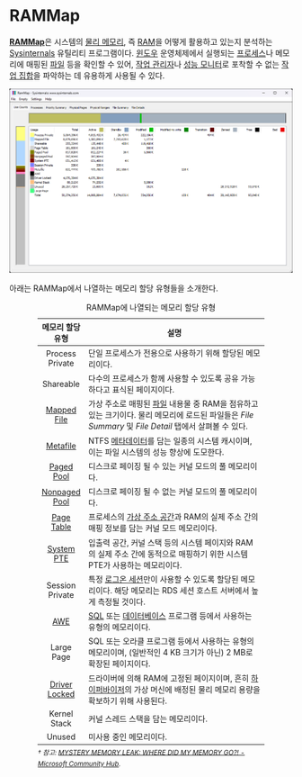 # RAMMap
[**RAMMap**](https://learn.microsoft.com/en-us/sysinternals/downloads/rammap)은 시스템의 [물리 메모리](Memory.md), 즉 [RAM](https://ko.wikipedia.org/wiki/랜덤_액세스_메모리)을 어떻게 활용하고 있는지 분석하는 [Sysinternals](Sysinternals.md) 유틸리티 프로그램이다. [윈도우](Windows.md) 운영체제에서 실행되는 [프로세스](Process.md#프로세스)나 메모리에 매핑된 [파일](FileSystem.md) 등을 확인할 수 있어, [작업 관리자](TaskMgr.md)나 [성능 모니터](Perfmon.md)로 포착할 수 없는 [작업 집합](Memory.md#작업-집합)을 파악하는 데 유용하게 사용될 수 있다.

![RAMMap 유틸리티 프로그램](./images/sysinternals_rammap.png)

아래는 RAMMap에서 나열하는 메모리 할당 유형들을 소개한다.

<table style="width: 80%; margin-left: auto; margin-right: auto;"><caption style="caption-side: top;">RAMMap에 나열되는 메모리 할당 유형</caption><colgroup><col style="width: 20%;"/><col style="width: 80%;"/></colgroup><thead><tr><th style="text-align: center;">메모리 할당 유형</th><th style="text-align: center;">설명</th></tr></thead><tbody><tr><td style="text-align: center;">Process Private</td><td>단일 프로세스가 전용으로 사용하기 위해 할당된 메모리이다.</td></tr><tr><td style="text-align: center;">Shareable</td><td>다수의 프로세스가 함께 사용할 수 있도록 공유 가능하다고 표식된 페이지이다.</td></tr><tr><td style="text-align: center;"><a href="https://en.wikipedia.org/wiki/Memory-mapped_file">Mapped File</a></td><td>가상 주소로 매핑된 <a href="FileSystem.md">파일</a> 내용물 중 RAM을 점유하고 있는 크기이다. 물리 메모리에 로드된 파일들은 <i>File Summary</i> 및 <i>File Detail</i> 탭에서 살펴볼 수 있다.</td></tr><tr><td style="text-align: center;"><a href="FileSystem.md#NTFS">Metafile</a></td><td>NTFS <a href="https://en.wikipedia.org/wiki/Metadata">메타데이터</a>를 담는 일종의 시스템 캐시이며, 이는 파일 시스템의 성능 향상에 도모한다.</td></tr><tr><td style="text-align: center;"><a href="Memory.md#메모리-풀">Paged Pool</a></td><td>디스크로 페이징 될 수 있는 커널 모드의 풀 메모리이다.</td></tr><tr><td style="text-align: center;"><a href="Memory.md#메모리-풀">Nonpaged Pool</a></td><td>디스크로 페이징 될 수 없는 커널 모드의 풀 메모리이다.</td></tr><tr><td style="text-align: center;"><a href="PageTable.md">Page Table</a></td><td>프로세스의 <a href="Process.md#가상-주소-공간">가상 주소 공간</a>과 RAM의 실제 주소 간의 매핑 정보를 담는 커널 모드 메모리이다.</td></tr><tr><td style="text-align: center;"><a href="PageTable.md#PTE">System PTE</a></td><td>입출력 공간, 커널 스택 등의 시스템 페이지와 RAM의 실제 주소 간에 동적으로 매핑하기 위한 시스템 PTE가 사용하는 메모리이다.</td></tr><tr><td style="text-align: center;">Session Private</td><td>특정 <a href="Logon.md#로그온-세션">로그온 세션</a>만이 사용할 수 있도록 할당된 메모리이다. 해당 메모리는 RDS 세션 호스트 서버에서 높게 측정될 것이다.</td></tr><tr><td style="text-align: center;"><a href="Memory.md#AWE">AWE</a></td><td><a href="https://en.wikipedia.org/wiki/SQL">SQL</a> 또는 <a href="https://en.wikipedia.org/wiki/Database">데이터베이스</a> 프로그램 등에서 사용하는 유형의 메모리이다.</td></tr><tr><td style="text-align: center;">Large Page</td><td>SQL 또는 오라클 프로그램 등에서 사용하는 유형의 메모리이며, (일반적인 4 KB 크기가 아닌) 2 MB로 확장된 페이지이다.</td></tr><tr><td style="text-align: center;"><a href="Memory.md#driver-locked-메모리">Driver Locked</a></td><td>드라이버에 의해 RAM에 고정된 페이지이며, 흔히 <a href="Hypervisor.md">하이퍼바이저</a>의 가상 머신에 배정된 물리 메모리 용량을 확보하기 위해 사용된다.</td></tr><tr><td style="text-align: center;">Kernel Stack</td><td>커널 스레드 스택을 담는 메모리이다.</td></tr><tr><td style="text-align: center;">Unused</td><td>미사용 중인 메모리이다.</td></tr></tbody><caption style="caption-side: bottom; text-align: left;"><i><sub>† 참고: <a href="https://techcommunity.microsoft.com/t5/ask-the-performance-team/mystery-memory-leak-where-did-my-memory-go/ba-p/1675369">MYSTERY MEMORY LEAK: WHERE DID MY MEMORY GO?! - Microsoft Community Hub</a>.</sub></i></caption></table>
